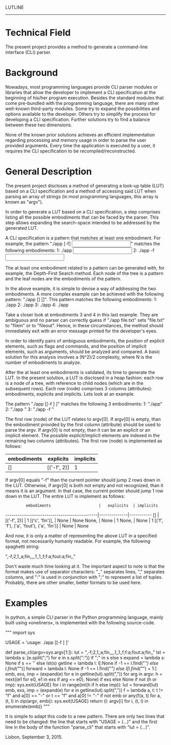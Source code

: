 LUTLINE
*******


Technical Field
===============
The present project provides a method to generate a command-line interface (CLI)
parser.


Background
==========
Nowadays, most programming languages provide CLI parser modules or libraries
that allow the developer to implement a CLI specification at the beginning of
his/her program execution. Besides the standard modules that come pre-bundled
with the programming language, there are many other well-known third-party
modules. Some try to expand the possibilities and options available to the
developer. Others try to simplify the process for developing a CLI
specification. Further solutions try to find a balance between these two
dimensions.

None of the known prior solutions achieves an efficient implementation regarding
processing and memory usage in order to parse the user provided arguments.
Every time the application is executed by a user, it requires the CLI
specification to be recompiled/reconstructed.


General Description
===================
The present project discloses a method of generating a look-up table (LUT) based
on a CLI specification and a method of accessing said LUT when parsing an array
of strings (in most programming languages, this array is known as "argv").

In order to generate a LUT based on a CLI specification, a step comprises
listing all the possible embodiments that can be faced by the parser.
This step allows expanding the search-space intended to be addressed by the
generated LUT.

A CLI specification is a pattern that matches at least one embodiment. For
example, the pattern "./app [-f] <input>" matches the following embodiments:
    1: ./app <input>
    2: ./app -f <input>

The at least one embodiment related to a pattern can be generated with,
for example, the Depth-First Search method. Each node of the tree is a pattern
and the leaf nodes are the embodiments of the pattern.

In the above example, it is simple to devise a way of addressing the two
embodiments. A more complex example can be achieved with the following pattern:
"./app [<filein>] [<fileout>]". This pattern matches the following embodiments:
    1: ./app
    2: ./app <filein> <fileout>
    3: ./app <filein>
    4: ./app <fileout>

Take a closer look at embodiments 3 and 4 in this last example. They are
ambiguous and no parser can correctly guess if "./app file.txt" sets "file.txt"
to "filein" or to "fileout". Hence, in these circumstances, the method should
immediately exit with an error message printed for the developer's eyes.

In order to identify pairs of ambiguous embodiments, the position of explicit
elements, such as flags and commands, and the position of implicit elements,
such as arguments, should be analyzed and compared. A basic solution for this
analysis involves a (N^2)/2 complexity, where N is the number of embodiments
to analyze.

After the at least one embodiments is validated, its time to generate the LUT.
In the present solution, a LUT is disclosed in a heap fashion: each row is a
node of a tree, with reference to child nodes (which are in the subsequent
rows). Each row (node) comprises 3 columns (attributes): embodiments, explicits
and implicits. Lets look at an example.

The pattern "./app [[-f <fout>] <fin>]" matches the following 3 embodiments:
    1: "./app"
    2: "./app <fin>"
    3: "./app -f <fout> <fin>"

The first row (node) of the LUT relates to argv[0]. If argv[0] is empty, than
the embodiment provided by the first column (attribute) should be used to parse
the argv. If argv[0] is not empty, than it can be an explicit or an implicit
element. The possible explicit/implicit elements are indexed in the remaining
two columns (attributes). The first row (node) is implemented as follows:

embodiments |   explicits  | implicits
------------|--------------|-----------
    []      | [('-f', 2)]  |     1

If argv[0] equals "-f" than the current pointer should jump 2 rows down in the
LUT. Otherwise, if argv[0] is both not empty and not recognized, than it means
it is an argument. In that case, the current pointer should jump 1 row down in
the LUT. The entire LUT is implement as follows:

             embodiments                     |   explicits  | implicits
---------------------------------------------|--------------|-----------
  []                                         | [('-f', 2)]  |  1
  [('c', 'fin')],                            |  None        |  None
  None,                                      |  None        |  1
  None,                                      |  None        |  1
  [('f', 'f'), ('a', 'fout'), ('a', 'fin')]  |  None        |  None

And now, it is only a matter of representing the above LUT in a specified format,
not necessarily humanly readable. For example, the following spaghetti string:

  ",-f;2,1_a;fin,,_,,1_,,1_f;f:a;fout:a;fin,,"

Don't waste much time looking at it. The important aspect to note is that the
format makes use of separator characters: "_" separates lines, "," separates
columns, and ":" is used in conjunction with  ";" to represent a list of tuples.
Probably, there are other smaller, better formats to be used here.


Examples
========
In python, a simple CLI parser in the Python programming language, mainly
built using «oneliners», is implemented with the following source-code.

"""
import sys

USAGE = 'usage: ./app [[-f <fout>] <fin>]'

def parse_cli(argv=sys.argv[1:]):
    lut = ",-f;2,1_a;fin,,_,,1_,,1_f;f:a;fout:a;fin,,"
    lst = lambda s: [e.split(";") for e in s.split(":")] if ";" in s else s
    expand = lambda s: None if s == '' else lst(s)
    getline = lambda l: l[:None if -1 == l.find("_") else l.find("_")]
    forward = lambda l: None if -1 == l.find("_") else l[l.find("_") + 1:]
    emb, exs, imp = (expand(e) for e in getline(lut).split(","))
    for arg in argv:
        h = next((e1 for e0, e1 in exs if arg == e0), None) if exs else None
        if not (h or imp):
            sys.exit(USAGE)
        for i in range(int(h if h else imp)):
            lut = forward(lut)
        emb, exs, imp = (expand(e) for e in getline(lut).split(","))
    f = lambda a, t: t != "f" and a[0] == "-" or t == "f" and a[0] != "-"
    if not emb or any(f(a, t) for a, (t, l) in zip(argv, emb)):
        sys.exit(USAGE)
    return {l: argv[i] for i, (t, l) in enumerate(emb)}
"""

It is simple to adapt this code to a new pattern. There are only two lines that
need to be changed: the line that starts with "USAGE = (...)" and the first line
in the body of the function "parse_cli" that starts with "lut = (...)".

Lisbon, September 3, 2015.
